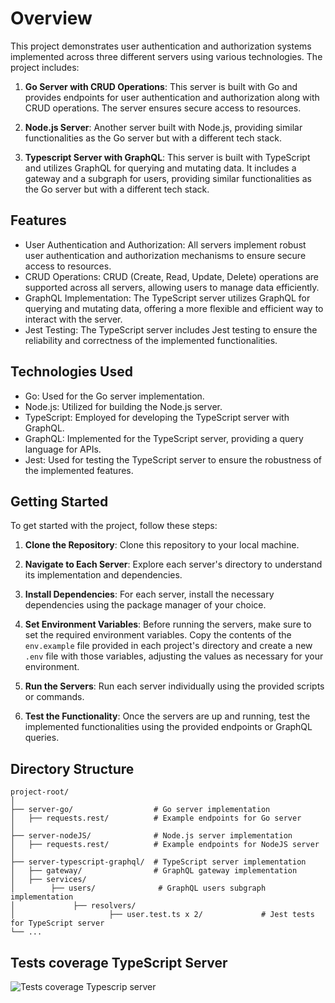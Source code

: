 # Overview

This project demonstrates user authentication and authorization systems implemented across three different servers using various technologies. The project includes:

1. **Go Server with CRUD Operations**: This server is built with Go and provides endpoints for user authentication and authorization along with CRUD operations. The server ensures secure access to resources.

2. **Node.js Server**: Another server built with Node.js, providing similar functionalities as the Go server but with a different tech stack.

3. **Typescript Server with GraphQL**: This server is built with TypeScript and utilizes GraphQL for querying and mutating data. It includes a gateway and a subgraph for users, providing similar functionalities as the Go server but with a different tech stack.

## Features

- User Authentication and Authorization: All servers implement robust user authentication and authorization mechanisms to ensure secure access to resources.
- CRUD Operations: CRUD (Create, Read, Update, Delete) operations are supported across all servers, allowing users to manage data efficiently.
- GraphQL Implementation: The TypeScript server utilizes GraphQL for querying and mutating data, offering a more flexible and efficient way to interact with the server.
- Jest Testing: The TypeScript server includes Jest testing to ensure the reliability and correctness of the implemented functionalities.

## Technologies Used

- Go: Used for the Go server implementation.
- Node.js: Utilized for building the Node.js server.
- TypeScript: Employed for developing the TypeScript server with GraphQL.
- GraphQL: Implemented for the TypeScript server, providing a query language for APIs.
- Jest: Used for testing the TypeScript server to ensure the robustness of the implemented features.

## Getting Started

To get started with the project, follow these steps:

1. **Clone the Repository**: Clone this repository to your local machine.

2. **Navigate to Each Server**: Explore each server's directory to understand its implementation and dependencies.

3. **Install Dependencies**: For each server, install the necessary dependencies using the package manager of your choice.

4. **Set Environment Variables**: Before running the servers, make sure to set the required environment variables. Copy the contents of the `env.example` file provided in each project's directory and create a new `.env` file with those variables, adjusting the values as necessary for your environment.

5. **Run the Servers**: Run each server individually using the provided scripts or commands.

6. **Test the Functionality**: Once the servers are up and running, test the implemented functionalities using the provided endpoints or GraphQL queries.  


## Directory Structure

```
project-root/
│
├── server-go/                  # Go server implementation
│   ├── requests.rest/          # Example endpoints for Go server
│ 
├── server-nodeJS/              # Node.js server implementation
│   ├── requests.rest/          # Example endpoints for NodeJS server
│
├── server-typescript-graphql/  # TypeScript server implementation
│   ├── gateway/                # GraphQL gateway implementation
│   ├── services/               
│        ├── users/              # GraphQL users subgraph implementation
│             ├── resolvers/
│                     ├── user.test.ts x 2/             # Jest tests for TypeScript server
└── ...
```

## Tests coverage TypeScript Server

![Tests coverage Typescrip server](https://github.com/FabioDiCeglie/Microservices-user/assets/93951206/21e16b80-613a-4eaf-a0ce-963449b2c94a)
